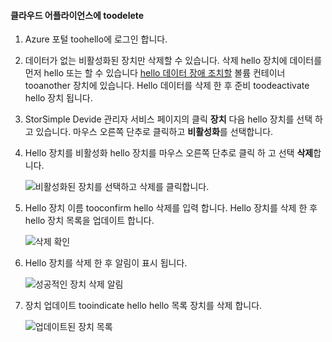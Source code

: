 #### <a name="toodelete-a-cloud-appliance"></a>클라우드 어플라이언스에 toodelete

1. Azure 포털 toohello에 로그인 합니다.
2. 데이터가 없는 비활성화된 장치만 삭제할 수 있습니다. 삭제 hello 장치에 데이터를 먼저 hello 또는 할 수 있습니다 [hello 데이터 장애 조치할](../articles/storsimple/storsimple-8000-device-failover-cloud-appliance.md) 볼륨 컨테이너 tooanother 장치에 있습니다. Hello 데이터를 삭제 한 후 준비 toodeactivate hello 장치 됩니다.
3. StorSimple Devide 관리자 서비스 페이지의 클릭 **장치** 다음 hello 장치를 선택 하 고 있습니다. 마우스 오른쪽 단추로 클릭하고 **비활성화**를 선택합니다.
4. Hello 장치를 비활성화 hello 장치를 마우스 오른쪽 단추로 클릭 하 고 선택 **삭제**합니다.

    ![비활성화된 장치를 선택하고 삭제를 클릭합니다.](./media/storsimple-8000-delete-cloud-appliance/delete-cloud-appliance1.png)

5. Hello 장치 이름 tooconfirm hello 삭제를 입력 합니다. Hello 장치를 삭제 한 후 hello 장치 목록을 업데이트 합니다.

    ![삭제 확인](./media/storsimple-8000-delete-cloud-appliance/delete-cloud-appliance2.png)

6. Hello 장치를 삭제 한 후 알림이 표시 됩니다.

    ![성공적인 장치 삭제 알림](./media/storsimple-8000-delete-cloud-appliance/delete-cloud-appliance4.png)

7. 장치 업데이트 tooindicate hello hello 목록 장치를 삭제 합니다.

    ![업데이트된 장치 목록](./media/storsimple-8000-delete-cloud-appliance/delete-cloud-appliance5.png)
